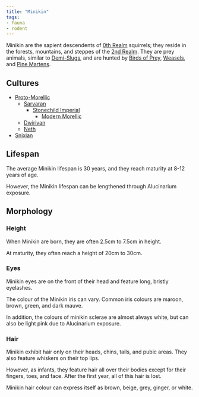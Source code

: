 ```yaml
---
title: "Minikin"
tags:
- fauna
- rodent
---
```

Minikin are the sapient descendents of [0th Realm](https://en.wikipedia.org/wiki/Earth) squirrels; they reside in the forests, mountains, and steppes of the [2nd Realm](geography/2nd-realm.md). They are prey animals, similar to [Demi-Slugs](species/fauna/demi-slug.md), and are hunted by [Birds of Prey](tags/bird-of-prey), [Weasels](species/fauna/weasel.md), and [Pine Martens](species/fauna/pine-marten.md).

## Cultures
- [Proto-Morellic](cultures/proto-morellic.md)
	- [Sarvaran](cultures/morellic/sarvaran.md)
		- [Stonechild Imperial](cultures/morellic/stonechild-imperial.md)
			- [Modern Morellic](cultures/morellic/morellic.md)
	- [Dwirivan](cultures/dwirivan.md)
	- [Neth](cultures/neth.md)
- [Snixian](cultures/snixian.md)

## Lifespan
The average Minikin lifespan is 30 years, and they reach maturity at 8-12 years of age.

However, the Minikin lifespan can be lengthened through Alucinarium exposure.

## Morphology
### Height
When Minikin are born, they are often 2.5cm to 7.5cm in height.

At maturity, they often reach a height of 20cm to 30cm.

### Eyes
Minikin eyes are on the front of their head and feature long, bristly eyelashes.

The colour of the Minikin iris can vary. Common iris colours are maroon, brown, green, and dark mauve.

In addition, the colours of minikin sclerae are almost always white, but can also be light pink due to Alucinarium exposure.

### Hair
Minikin exhibit hair only on their heads, chins, tails, and pubic areas. They also feature whiskers on their top lips.

However, as infants, they feature hair all over their bodies except for their fingers, toes, and face. After the first year, all of this hair is lost.

Minikin hair colour can express itself as brown, beige, grey, ginger, or white.